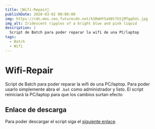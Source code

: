 ```yaml
---
title: 📶Wifi-Repair📶
publishDate: 2020-03-02 00:00:00
img: https://cdn.mos.cms.futurecdn.net/kSRmHY5a98t7G5jMTgqhUi.jpg
img_alt: Iridescent ripples of a bright blue and pink liquid
description: |
  Script de Batch para poder reparar la wifi de una PC/laptop
tags:
  - Batch
  - Wifi
---
```


# Wifi-Repair
Script de Batch para poder reparar la wifi de una PC/laptop. Para poder usarlo simplemente abra el `.bat` como administrador y listo. El script reiniciará la PC/laptop para que los cambios surtan efecto
## Enlace de descarga
Para poder descargar el script siga el [siguiente enlace](https://github.com/EduardoProfe666/WifiRepair/releases/download/V1.0.0/Wifi-Repair.bat).

